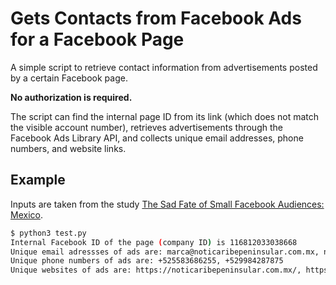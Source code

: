 # Gets Contacts from Facebook Ads for a Facebook Page

A simple script to retrieve contact information from advertisements posted by a certain Facebook page.

**No authorization is required.**

The script can find the internal page ID from its link (which does not match the visible account number), retrieves advertisements through the Facebook Ads Library API, and collects unique email addresses, phone numbers, and website links.

## Example

Inputs are taken from the study [The Sad Fate of Small Facebook Audiences: Mexico](https://www.digitalmethods.net/Dmi/WinterSchool2024FBaudiencesMexico
).

```sh
$ python3 test.py
Internal Facebook ID of the page (company ID) is 116812033038668
Unique email adressses of ads are: marca@noticaribepeninsular.com.mx, noticaribe2018@gmail.com
Unique phone numbers of ads are: +525583686255, +529984287875
Unique websites of ads are: https://noticaribepeninsular.com.mx/, https://facebook.com/NoticaribeInfo
```
